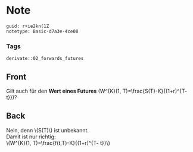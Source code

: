 # Note
```
guid: r+ie2kn(1Z
notetype: Basic-d7a3e-4ce08
```

### Tags
```
derivate::02_forwards_futures
```

## Front
Gilt auch für den <b>Wert eines Futures</b> \(W^{K}(1,
T)=\frac{S(T)-K}{(1+r)^{T- t}}\)?

## Back
<div>
  Nein, denn \(S(T)\) ist unbekannt.
</div>
<div>
  Damit ist nur richtig:
</div>
<div>
  \(W^{K}(1, T)=\frac{f(t,T)-K}{(1+r)^{T- t}}\)
</div>
